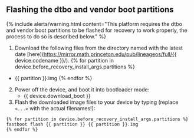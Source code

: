 ## Flashing the dtbo and vendor boot partitions

{% include alerts/warning.html content="This platform requires the dtbo and vendor boot partitions to be flashed for recovery to work properly, the process to do so is described below." %}

1. Download the following files from the directory named with the latest date [here](https://mirror.math.princeton.edu/pub/lineageos/full/{{ device.codename }}/).
{% for partition in device.before_recovery_install_args.partitions %}
  * {{ partition }}.img
{% endfor %}
2. Power off the device, and boot it into bootloader mode:
    * {{ device.download_boot }}
3. Flash the downloaded image files to your device by typing (replace `<...>` with the actual filenames!):
```
{% for partition in device.before_recovery_install_args.partitions %}
fastboot flash {{ partition }} {{ partition }}.img
{% endfor %}
```
